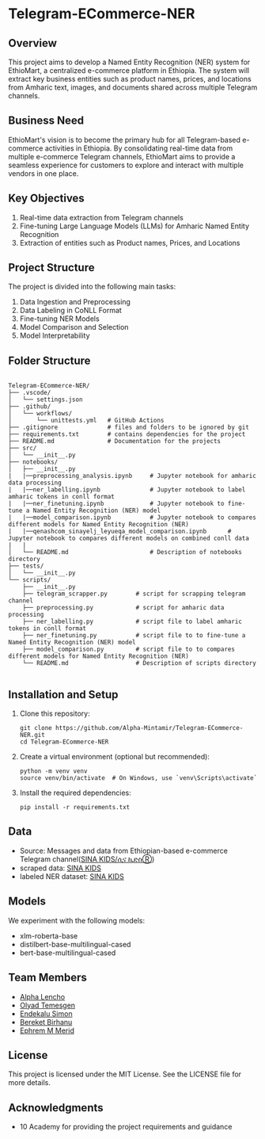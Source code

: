 # Telegram-ECommerce-NER

## Overview

This project aims to develop a Named Entity Recognition (NER) system for EthioMart, a centralized e-commerce platform in Ethiopia. The system will extract key business entities such as product names, prices, and locations from Amharic text, images, and documents shared across multiple Telegram channels.


## Business Need

EthioMart's vision is to become the primary hub for all Telegram-based e-commerce activities in Ethiopia. By consolidating real-time data from multiple e-commerce Telegram channels, EthioMart aims to provide a seamless experience for customers to explore and interact with multiple vendors in one place.

## Key Objectives

1. Real-time data extraction from Telegram channels
2. Fine-tuning Large Language Models (LLMs) for Amharic Named Entity Recognition
3. Extraction of entities such as Product names, Prices, and Locations

## Project Structure

The project is divided into the following main tasks:

1. Data Ingestion and Preprocessing
2. Data Labeling in CoNLL Format
3. Fine-tuning NER Models
4. Model Comparison and Selection
5. Model Interpretability


## Folder Structure

```plaintext

Telegram-ECommerce-NER/
├── .vscode/
│   └── settings.json
├── .github/
│   └── workflows/
│       └── unittests.yml   # GitHub Actions
├── .gitignore              # files and folders to be ignored by git
├── requirements.txt        # contains dependencies for the project
├── README.md               # Documentation for the projects
├── src/
│   └── __init__.py
├── notebooks/
│   ├── __init__.py
|   |──preprocessing_analysis.ipynb     # Jupyter notebook for amharic data processing
|   |──ner_labelling.ipynb              # Jupyter notebook to label amharic tokens in conll format
|   |──ner_finetuning.ipynb             # Jupyter notebook to fine-tune a Named Entity Recognition (NER) model 
|   |──model_comparison.ipynb           # Jupyter notebook to compares different models for Named Entity Recognition (NER)
|   |──qenashcom_sinayelj_leyueqa_model_comparison.ipynb      # Jupyter notebook to compares different models on combined conll data
|   |
│   └── README.md                       # Description of notebooks directory 
├── tests/
│   └── __init__.py
└── scripts/
    ├── __init__.py
    ├── telegram_scrapper.py        # script for scrapping telegram channel 
    ├── preprocessing.py            # script for amharic data processing
    ├── ner_labelling.py            # script file to label amharic tokens in conll format
    ├── ner_finetuning.py           # script file to to fine-tune a Named Entity Recognition (NER) model 
    ├── model_comparison.py         # script file to to compares different models for Named Entity Recognition (NER)
    └── README.md                   # Description of scripts directory
    
```


## Installation and Setup
1. Clone this repository:
   ```
   git clone https://github.com/Alpha-Mintamir/Telegram-ECommerce-NER.git
   cd Telegram-ECommerce-NER
   ```
2. Create a virtual environment (optional but recommended):
   ```
   python -m venv venv
   source venv/bin/activate  # On Windows, use `venv\Scripts\activate`

3. Install the required dependencies:
   ```
   pip install -r requirements.txt
   ```
## Data

- Source: Messages and data from Ethiopian-based e-commerce Telegram channel([SINA KIDS/ሲና ኪድስⓇ](https://t.me/sinayelj))
- scraped data: [SINA KIDS](link-to-sample-data)
- labeled NER dataset: [SINA KIDS](link-to-dataset)

## Models

We experiment with the following models:

- xlm-roberta-base
- distilbert-base-multilingual-cased
- bert-base-multilingual-cased


## Team Members

- [Alpha Lencho ](https://github.com/Alpha-Mintamir)
- [Olyad Temesgen](https://github.com/OL-YAD)
- [Endekalu Simon](https://github.com/Endekalu777)
- [Bereket Birhanu](https://github.com/Bereket-07)
- [Ephrem M Merid](https://github.com/team-member-4)


## License
This project is licensed under the MIT License. See the LICENSE file for more details.

## Acknowledgments
- 10 Academy for providing the project requirements and guidance